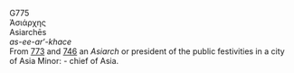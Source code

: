 G775  
Ἀσιάρχης  
Asiarchēs  
*as-ee-ar‘-khace*  
From [773](g0773) and [746](g0746) an *Asiarch* or president of the
public festivities in a city of Asia Minor: - chief of Asia.  
